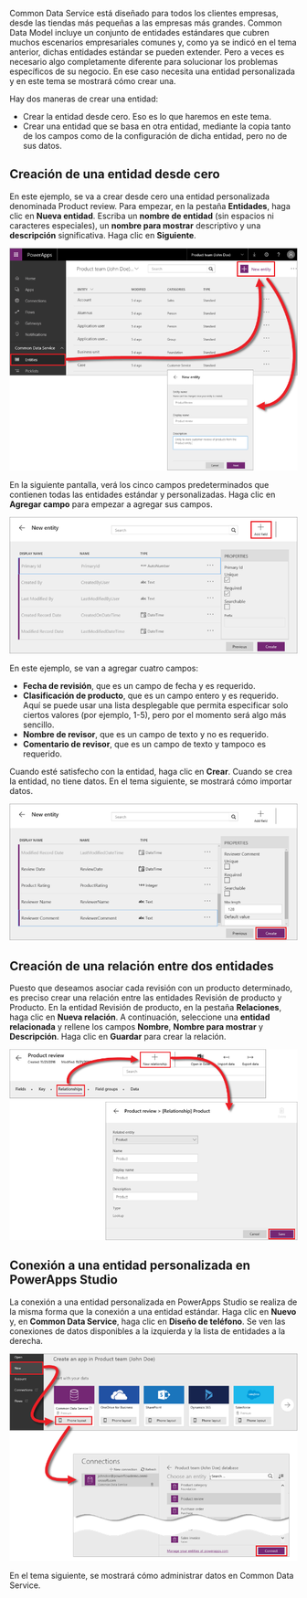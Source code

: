 Common Data Service está diseñado para todos los clientes empresas, desde las tiendas más pequeñas a las empresas más grandes. Common Data Model incluye un conjunto de entidades estándares que cubren muchos escenarios empresariales comunes y, como ya se indicó en el tema anterior, dichas entidades estándar se pueden extender. Pero a veces es necesario algo completamente diferente para solucionar los problemas específicos de su negocio. En ese caso necesita una entidad personalizada y en este tema se mostrará cómo crear una.

Hay dos maneras de crear una entidad:

* Crear la entidad desde cero. Eso es lo que haremos en este tema.
* Crear una entidad que se basa en otra entidad, mediante la copia tanto de los campos como de la configuración de dicha entidad, pero no de sus datos.

## <a name="creating-an-entity-from-scratch"></a>Creación de una entidad desde cero
En este ejemplo, se va a crear desde cero una entidad personalizada denominada Product review. Para empezar, en la pestaña **Entidades**, haga clic en **Nueva entidad**. Escriba un **nombre de entidad** (sin espacios ni caracteres especiales), un **nombre para mostrar** descriptivo y una **descripción** significativa. Haga clic en **Siguiente**.

![Nueva entidad](./media/learning-common-data-service-custom-entities/new-entity.png)

En la siguiente pantalla, verá los cinco campos predeterminados que contienen todas las entidades estándar y personalizadas. Haga clic en **Agregar campo** para empezar a agregar sus campos.

![Campos de entidad predeterminados](./media/learning-common-data-service-custom-entities/default-fields.png)

En este ejemplo, se van a agregar cuatro campos:

* **Fecha de revisión**, que es un campo de fecha y es requerido.
* **Clasificación de producto**, que es un campo entero y es requerido. Aquí se puede usar una lista desplegable que permita especificar solo ciertos valores (por ejemplo, 1-5), pero por el momento será algo más sencillo.
* **Nombre de revisor**, que es un campo de texto y no es requerido.
* **Comentario de revisor**, que es un campo de texto y tampoco es requerido. 

Cuando esté satisfecho con la entidad, haga clic en **Crear**. Cuando se crea la entidad, no tiene datos. En el tema siguiente, se mostrará cómo importar datos.

![Campos de entidad personalizada](./media/learning-common-data-service-custom-entities/custom-fields.png)

## <a name="creating-a-relationship-between-two-entities"></a>Creación de una relación entre dos entidades
Puesto que deseamos asociar cada revisión con un producto determinado, es preciso crear una relación entre las entidades Revisión de producto y Producto. En la entidad Revisión de producto, en la pestaña **Relaciones**, haga clic en **Nueva relación**. A continuación, seleccione una **entidad relacionada** y rellene los campos **Nombre**, **Nombre para mostrar** y **Descripción**. Haga clic en **Guardar** para crear la relación.

![Crear relación entre entidades](./media/learning-common-data-service-custom-entities/create-entity-relationship.png)

## <a name="connecting-to-a-custom-entity-in-powerapps-studio"></a>Conexión a una entidad personalizada en PowerApps Studio
La conexión a una entidad personalizada en PowerApps Studio se realiza de la misma forma que la conexión a una entidad estándar. Haga clic en **Nuevo** y, en **Common Data Service**, haga clic en **Diseño de teléfono**. Se ven las conexiones de datos disponibles a la izquierda y la lista de entidades a la derecha.

![Conexión a una entidad en PowerApps Studio](./media/learning-common-data-service-custom-entities/connect-to-custom-entity.png)

En el tema siguiente, se mostrará cómo administrar datos en Common Data Service.

